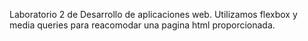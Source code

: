 Laboratorio 2 de Desarrollo  de aplicaciones web. 
Utilizamos flexbox y media queries para reacomodar una pagina html proporcionada.
